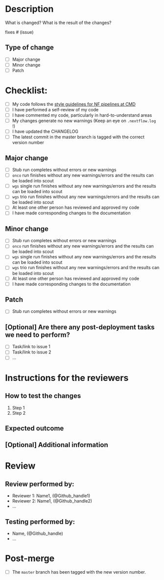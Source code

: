 <!--
# clinical-genomics-lund/nextflow_wgs pull request

Thanks for contributing to the CMD nextflow_wgs pipeline. 
-->
# Description

<!--
Add a description of changes below and a description of the expected outcome.
-->

What is changed? What is the result of the changes?

<!--
    Are there any issue or issues that are linked to this PR? 
    Use Github's syntax for closing keywords: `closes #1` or `fixes #1`
-->

fixes # (issue)

## Type of change

<!--
    Major change counts as a change that breaks backward compatibility
    Minor change is a substantial change that requires testing before deployment
    Patch is a minor change like a bug fix, code comment/style fix, etc.
    
    Choose one and delete the remaining fields.
-->

- [ ] Major change 
- [ ] Minor change
- [ ] Patch

# Checklist:

<!--
    The checklist below applies to all types of changes. 
    
    Do not hesitate to add your own items to the checklist if applicable.
-->

- [ ] My code follows the [style guidelines for NF pipelines at CMD](http://mtlucmds1.lund.skane.se/wiki/doku.php?id=nextflow&s[]=nextflow#code_style_at_cmd)
- [ ] I have performed a self-review of my code
- [ ] I have commented my code, particularly in hard-to-understand areas
- [ ] My changes generate no new warnings (Keep an eye on `.nextflow.log` !)
- [ ] I have updated the CHANGELOG
- [ ] The latest commit in the master branch is tagged
      with the correct version number

<!--
    Select a checklist below  based on selection under # Type of change
    and delete the sections that do not apply to this PR:
-->

## Major change

- [ ] Stub run completes without errors or new warnings
- [ ] `onco` run finishes without any new warnings/errors and the results can 
       be loaded into scout
- [ ] `wgs` single run finishes without any new warnings/errors and the results 
       can be loaded into scout
- [ ] `wgs` trio run finishes without any new warnings/errors and the results 
       can be loaded into scout
- [ ] At least one other person has reviewed and approved my code
- [ ] I have made corresponding changes to the documentation

## Minor change

- [ ] Stub run completes without errors or new warnings
- [ ] `onco` run finishes without any new warnings/errors and the results can 
       be loaded into scout
- [ ] `wgs` single run finishes without any new warnings/errors and the results 
      can be loaded into scout
- [ ] `wgs` trio run finishes without any new warnings/errors and the results 
       can be loaded into scout
- [ ] At least one other person has reviewed and approved my code
- [ ] I have made corresponding changes to the documentation

## Patch

- [ ] Stub run completes without errors or new warnings

## [Optional] Are there any post-deployment tasks we need to perform?
 
<!--
    Some examples of post-deployment tasks are pipeline validation for a major 
    change  update or an update to CDM to accomodate new QC data.
-->

 - [ ] Task/link to issue 1
 - [ ] Task/link to issue 2
 - [ ] ...
 
# Instructions for the reviewers

<!--
    Use this section to guide the reviewer in how to 
    test your proposed 
-->

## How to test the changes

<!--
    Provide clear and concise steps for reviewers to test your changes. 
    Include any specific commands, inputs, or conditions they should be aware 
    of.
-->

1. Step 1
2. Step 2

## Expected outcome

<!--
    Describe what the expected outcome should be after your changes are 
    implemented. This helps reviewers understand the goal and verify if 
    everything is working as intended.
-->

## [Optional] Additional information

<!--
    If there's any extra information, context,  or considerations that would be
    helpful for reviewers, feel free to include them here.
-->

# Review

<!--
    Use this section to document who has performed the reviews and run the 
    tests. 
-->

## Review performed by:

- Reviewer 1: Name1, (\@Github\_handle1)  
- Reviewer 2: Name1,  (\@Github\_handle2)
- ...
    
## Testing performed by:

- Name, (\@Github\_handle)
- ...

# Post-merge

- [ ] The `master` branch has been tagged with the new version number.
